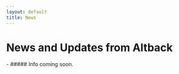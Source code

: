 ```yaml
---
layout: default
title: News
---
```

<h1 class="text-title text-banner font-weight-bold"> News and Updates from Altback </h1>
<!-- ##### 20 JAN,19 - [Sample text from news article (linking to the homepage right now).]({{ site.baseurl }}/)-->
- ##### Info coming soon.
